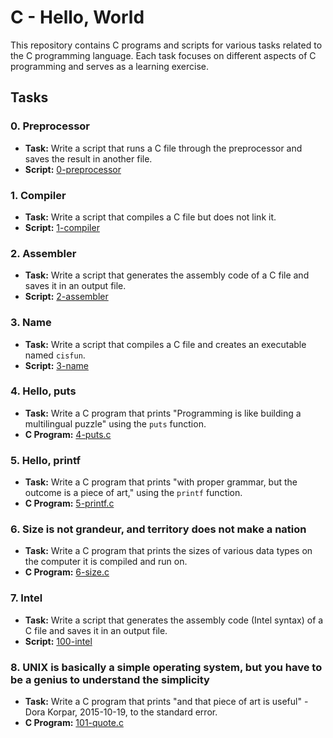# C - Hello, World

This repository contains C programs and scripts for various tasks related to the C programming language. Each task focuses on different aspects of C programming and serves as a learning exercise.

## Tasks

### 0. Preprocessor
- **Task:** Write a script that runs a C file through the preprocessor and saves the result in another file.
- **Script:** [0-preprocessor](./0-preprocessor)

### 1. Compiler
- **Task:** Write a script that compiles a C file but does not link it.
- **Script:** [1-compiler](./1-compiler)

### 2. Assembler
- **Task:** Write a script that generates the assembly code of a C file and saves it in an output file.
- **Script:** [2-assembler](./2-assembler)

### 3. Name
- **Task:** Write a script that compiles a C file and creates an executable named `cisfun`.
- **Script:** [3-name](./3-name)

### 4. Hello, puts
- **Task:** Write a C program that prints "Programming is like building a multilingual puzzle" using the `puts` function.
- **C Program:** [4-puts.c](./4-puts.c)

### 5. Hello, printf
- **Task:** Write a C program that prints "with proper grammar, but the outcome is a piece of art," using the `printf` function.
- **C Program:** [5-printf.c](./5-printf.c)

### 6. Size is not grandeur, and territory does not make a nation
- **Task:** Write a C program that prints the sizes of various data types on the computer it is compiled and run on.
- **C Program:** [6-size.c](./6-size.c)

### 7. Intel
- **Task:** Write a script that generates the assembly code (Intel syntax) of a C file and saves it in an output file.
- **Script:** [100-intel](./100-intel)

### 8. UNIX is basically a simple operating system, but you have to be a genius to understand the simplicity
- **Task:** Write a C program that prints "and that piece of art is useful" - Dora Korpar, 2015-10-19, to the standard error.
- **C Program:** [101-quote.c](./101-quote.c)
